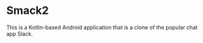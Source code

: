 # Smack2

This is a Kotlin-based Android application that is a clone of the popular chat app Slack.
